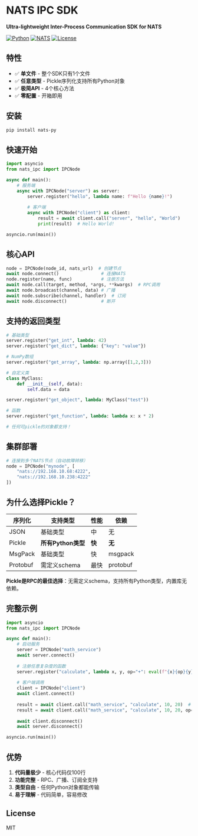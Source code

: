 # NATS IPC SDK

**Ultra-lightweight Inter-Process Communication SDK for NATS**

[![Python](https://img.shields.io/badge/python-3.8%2B-blue)](https://www.python.org)
[![NATS](https://img.shields.io/badge/NATS-2.0-green)](https://nats.io)
[![License](https://img.shields.io/badge/license-MIT-blue.svg)](LICENSE)

## 特性

- ✅ **单文件** - 整个SDK只有1个文件
- ✅ **任意类型** - Pickle序列化支持所有Python对象
- ✅ **极简API** - 4个核心方法
- ✅ **零配置** - 开箱即用

## 安装

```bash
pip install nats-py
```

## 快速开始

```python
import asyncio
from nats_ipc import IPCNode

async def main():
    # 服务端
    async with IPCNode("server") as server:
        server.register("hello", lambda name: f"Hello {name}!")
        
        # 客户端
        async with IPCNode("client") as client:
            result = await client.call("server", "hello", "World")
            print(result)  # Hello World!

asyncio.run(main())
```

## 核心API

```python
node = IPCNode(node_id, nats_url)  # 创建节点
await node.connect()                # 连接NATS
node.register(name, func)           # 注册方法
await node.call(target, method, *args, **kwargs)  # RPC调用
await node.broadcast(channel, data) # 广播
await node.subscribe(channel, handler)  # 订阅
await node.disconnect()             # 断开
```

## 支持的返回类型

```python
# 基础类型
server.register("get_int", lambda: 42)
server.register("get_dict", lambda: {"key": "value"})

# NumPy数组
server.register("get_array", lambda: np.array([1,2,3]))

# 自定义类
class MyClass:
    def __init__(self, data):
        self.data = data

server.register("get_object", lambda: MyClass("test"))

# 函数
server.register("get_function", lambda: lambda x: x * 2)

# 任何可pickle的对象都支持！
```

## 集群部署

```python
# 连接到多个NATS节点（自动故障转移）
node = IPCNode("mynode", [
    "nats://192.168.10.68:4222",
    "nats://192.168.10.238:4222"
])
```

## 为什么选择Pickle？

| 序列化 | 支持类型 | 性能 | 依赖 |
|--------|---------|------|------|
| JSON | 基础类型 | 中 | 无 |
| Pickle | **所有Python类型** | **快** | **无** |
| MsgPack | 基础类型 | 快 | msgpack |
| Protobuf | 需定义schema | 最快 | protobuf |

**Pickle是RPC的最佳选择**：无需定义schema，支持所有Python类型，内置库无依赖。

## 完整示例

```python
import asyncio
from nats_ipc import IPCNode

async def main():
    # 启动服务
    server = IPCNode("math_service")
    await server.connect()
    
    # 注册任意复杂度的函数
    server.register("calculate", lambda x, y, op="+": eval(f"{x}{op}{y}"))
    
    # 客户端调用
    client = IPCNode("client")
    await client.connect()
    
    result = await client.call("math_service", "calculate", 10, 20)  # 30
    result = await client.call("math_service", "calculate", 10, 20, op="*")  # 200
    
    await client.disconnect()
    await server.disconnect()

asyncio.run(main())
```

## 优势

1. **代码量极少** - 核心代码仅100行
2. **功能完整** - RPC、广播、订阅全支持
3. **类型自由** - 任何Python对象都能传输
4. **易于理解** - 代码简单，容易修改

## License

MIT